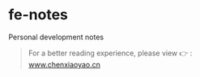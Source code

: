 # fe-notes

Personal development notes

> For a better reading experience, please view 👉 : www.chenxiaoyao.cn